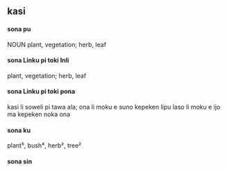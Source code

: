 ## kasi

#### sona pu

NOUN plant, vegetation; herb, leaf

#### sona Linku pi toki Inli

plant, vegetation; herb, leaf

#### sona Linku pi toki pona

kasi li soweli pi tawa ala; ona li moku e suno kepeken lipu laso li moku e ijo ma kepeken noka ona

#### sona ku

plant⁵, bush⁴, herb², tree²

#### sona sin

